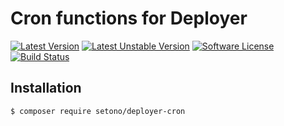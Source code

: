 # Cron functions for Deployer

[![Latest Version][ico-version]][link-packagist]
[![Latest Unstable Version][ico-unstable-version]][link-packagist]
[![Software License][ico-license]](LICENSE)
[![Build Status][ico-github-actions]][link-github-actions]

## Installation

```bash
$ composer require setono/deployer-cron
```

[ico-version]: https://poser.pugx.org/setono/deployer-cron/v/stable
[ico-unstable-version]: https://poser.pugx.org/setono/deployer-cron/v/unstable
[ico-license]: https://poser.pugx.org/setono/deployer-cron/license
[ico-github-actions]: https://github.com/Setono/deployer-cron/workflows/build/badge.svg

[link-packagist]: https://packagist.org/packages/setono/deployer-cron
[link-github-actions]: https://github.com/Setono/deployer-cron/actions
